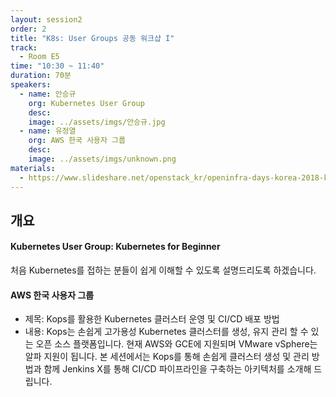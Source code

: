 ```yaml
---
layout: session2
order: 2
title: "K8s: User Groups 공동 워크샵 I"
track:
  - Room E5
time: "10:30 ~ 11:40"
duration: 70분
speakers:
  - name: 안승규
    org: Kubernetes User Group
    desc: 
    image: ../assets/imgs/안승규.jpg
  - name: 유정열 
    org: AWS 한국 사용자 그룹 
    desc: 
    image: ../assets/imgs/unknown.png
materials:
  - https://www.slideshare.net/openstack_kr/openinfra-days-korea-2018-k8s-workshop-kubernetes-for-beginner
---
```


## 개요

#### Kubernetes User Group: Kubernetes for Beginner
처음 Kubernetes를 접하는 분들이 쉽게 이해할 수 있도록 설명드리도록 하겠습니다. 

#### AWS 한국 사용자 그룹 

- 제목: Kops를 활용한 Kubernetes 클러스터 운영 및 CI/CD 배포 방법
- 내용: Kops는 손쉽게 고가용성 Kubernetes 클러스터를 생성, 유지 관리 할 수 있는 오픈 소스 플랫폼입니다. 현재 AWS와 GCE에 지원되며 VMware vSphere는 알파 지원이 됩니다. 본 세션에서는 Kops를 통해 손쉽게 클러스터 생성 및 관리 방법과 함께 Jenkins X를 통해 CI/CD 파이프라인을 구축하는 아키텍처를 소개해 드립니다.

